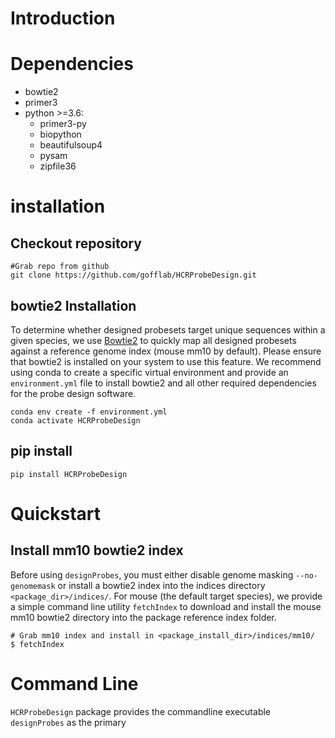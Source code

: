 # Introduction

# Dependencies
  + bowtie2
  + primer3
  + python >=3.6:
    + primer3-py
    + biopython
    + beautifulsoup4
    + pysam
    + zipfile36

# installation
  ## Checkout repository
  ```
  #Grab repo from github
  git clone https://github.com/gofflab/HCRProbeDesign.git
  ```
  ## bowtie2 Installation
  To determine whether designed probesets target unique sequences within a given species, we use [Bowtie2](http://bowtie-bio.sourceforge.net/bowtie2/index.shtml) to quickly map all designed probesets against a reference genome index (mouse mm10 by default). Please ensure that bowtie2 is installed on your system to use this feature.  We recommend using conda to create a specific virtual environment and provide an `environment.yml` file to install bowtie2 and all other required dependencies for the probe design software.

  ```
  conda env create -f environment.yml
  conda activate HCRProbeDesign
  ```

  ## pip install
  ```
  pip install HCRProbeDesign
  ```

# Quickstart
  ## Install mm10 bowtie2 index
  Before using `designProbes`, you must either disable genome masking `--no-genomemask` or install a bowtie2 index into the indices directory `<package_dir>/indices/`.
  For mouse (the default target species), we provide a simple command line utility `fetchIndex` to download and install the mouse mm10 bowtie2 directory into the package reference index folder.

  ```
  # Grab mm10 index and install in <package_install_dir>/indices/mm10/
  $ fetchIndex
  ```

# Command Line

`HCRProbeDesign` package provides the commandline executable `designProbes` as the primary
